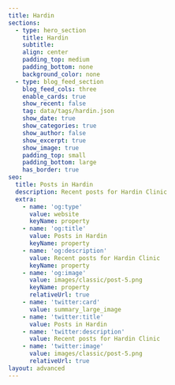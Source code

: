 ```yaml
---
title: Hardin
sections:
  - type: hero_section
    title: Hardin
    subtitle: 
    align: center
    padding_top: medium
    padding_bottom: none
    background_color: none
  - type: blog_feed_section
    blog_feed_cols: three
    enable_cards: true
    show_recent: false
    tag: data/tags/hardin.json
    show_date: true
    show_categories: true
    show_author: false
    show_excerpt: true
    show_image: true
    padding_top: small
    padding_bottom: large
    has_border: true
seo:
  title: Posts in Hardin
  description: Recent posts for Hardin Clinic
  extra:
    - name: 'og:type'
      value: website
      keyName: property
    - name: 'og:title'
      value: Posts in Hardin
      keyName: property
    - name: 'og:description'
      value: Recent posts for Hardin Clinic
      keyName: property
    - name: 'og:image'
      value: images/classic/post-5.png
      keyName: property
      relativeUrl: true
    - name: 'twitter:card'
      value: summary_large_image
    - name: 'twitter:title'
      value: Posts in Hardin
    - name: 'twitter:description'
      value: Recent posts for Hardin Clinic
    - name: 'twitter:image'
      value: images/classic/post-5.png
      relativeUrl: true
layout: advanced
---
```

